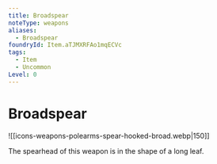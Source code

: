 ```yaml
---
title: Broadspear
noteType: weapons
aliases:
  - Broadspear
foundryId: Item.aTJMXRFAo1mqECVc
tags:
  - Item
  - Uncommon
Level: 0
---
```


# Broadspear
![[icons-weapons-polearms-spear-hooked-broad.webp|150]]

The spearhead of this weapon is in the shape of a long leaf.
